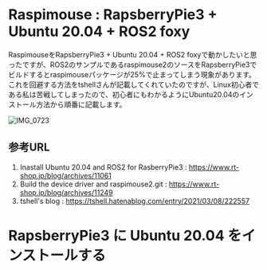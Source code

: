 # Raspimouse : RapsberryPie3 + Ubuntu 20.04 + ROS2 foxy
RaspimouseをRapsberryPie3 + Ubuntu 20.04 + ROS2 foxyで動かしたいと思ったですが、ROS2のサンプルであるraspimouse2のソースをRapsberryPie3でビルドするとraspimouseパッケージが25%で止まってしまう現象があります。これを回避する方法をtshellさんが記載してくれていたのですが、Linux初心者である私は苦戦してしまったので、初心者にもわかるようにUbuntu20.04のインストール方法から順番に記載します。

![IMG_0723](https://user-images.githubusercontent.com/34445043/117532437-7ef08280-b022-11eb-8467-5362277e8733.jpg)

## 参考URL
1. Inastall Ubuntu 20.04 and ROS2 for RasberryPie3 : https://www.rt-shop.jp/blog/archives/11061
2. Build the device driver and raspimouse2.git : https://www.rt-shop.jp/blog/archives/11249
3. tshell's blog : https://tshell.hatenablog.com/entry/2021/03/08/222557


# RapsberryPie3 に Ubuntu 20.04 をインストールする

